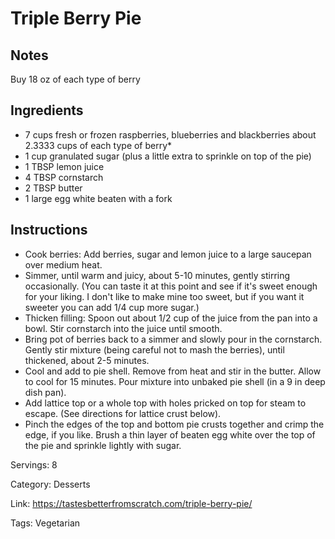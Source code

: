 # Triple Berry Pie

## Notes

Buy 18 oz of each type of berry

## Ingredients

- 7 cups fresh or frozen raspberries, blueberries and blackberries about 2.3333 cups of each type of berry*
- 1 cup granulated sugar (plus a little extra to sprinkle on top of the pie)
- 1 TBSP lemon juice
- 4 TBSP cornstarch
- 2 TBSP butter
- 1 large egg white beaten with a fork

## Instructions

- Cook berries: Add berries, sugar and lemon juice to a large saucepan over medium heat.
- Simmer, until warm and juicy, about 5-10 minutes, gently stirring occasionally. (You can taste it at this point and see if it's sweet enough for your liking. I don't like to make mine too sweet, but if you want it sweeter you can add 1/4 cup more sugar.)
- Thicken filling: Spoon out about 1/2 cup of the juice from the pan into a bowl. Stir cornstarch into the juice until smooth.
- Bring pot of berries back to a simmer and slowly pour in the cornstarch. Gently stir mixture (being careful not to mash the berries), until thickened, about 2-5 minutes.
- Cool and add to pie shell. Remove from heat and stir in the butter. Allow to cool for 15 minutes. Pour mixture into unbaked pie shell (in a 9 in deep dish pan).
- Add lattice top or a whole top with holes pricked on top for steam to escape. (See directions for lattice crust below).
- Pinch the edges of the top and bottom pie crusts together and crimp the edge, if you like. Brush a thin layer of beaten egg white over the top of the pie and sprinkle lightly with sugar.

Servings: 8

Category: Desserts

Link: https://tastesbetterfromscratch.com/triple-berry-pie/

Tags: Vegetarian

